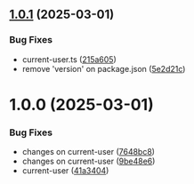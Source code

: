 ## [1.0.1](https://github.com/TwiceBoogie/ticketing/compare/v1.0.0...v1.0.1) (2025-03-01)


### Bug Fixes

* current-user.ts ([215a605](https://github.com/TwiceBoogie/ticketing/commit/215a60518f54406e25aa027d23c136064241ae24))
* remove 'version' on package.json ([5e2d21c](https://github.com/TwiceBoogie/ticketing/commit/5e2d21c8b8ea27630409632665d78f6ce73f19f0))

# 1.0.0 (2025-03-01)


### Bug Fixes

* changes on current-user ([7648bc8](https://github.com/TwiceBoogie/ticketing/commit/7648bc826ecac06843d8ab85031e43f60e5e03c8))
* changes on current-user ([9be48e6](https://github.com/TwiceBoogie/ticketing/commit/9be48e6d83509d326518a5fef1fa214de0839568))
* current-user ([41a3404](https://github.com/TwiceBoogie/ticketing/commit/41a3404230929cd4ec834d55528c730176a70f30))
